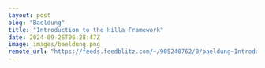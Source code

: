 ```yaml
---
layout: post
blog: "Baeldung"
title: "Introduction to the Hilla Framework"
date: 2024-09-26T06:28:47Z
image: images/baeldung.png
remote_url: "https://feeds.feedblitz.com/~/905240762/0/baeldung~Introduction-to-the-Hilla-Framework"
---
```


